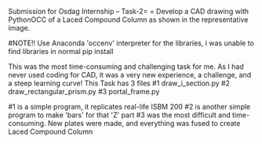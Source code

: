 Submission for Osdag Internship – Task-2= = Develop a CAD drawing with PythonOCC of a Laced Compound Column as shown in the representative image.

#NOTE!!
Use Anaconda 'occenv' interpreter for the libraries, i was unable to find libraries in normal pip install

This was the most time-consuming and challenging task for me. As I had never used coding for CAD, it was a very new experience, a challenge, and a steep learning curve!
This Task has 3 files
#1 draw_i_section.py
#2 draw_rectangular_prism.py
#3 portal_frame.py

#1 is a simple program, it replicates real-life ISBM 200
#2 is another simple program to make 'bars' for that 'Z' part
#3 was the most difficult and time-consuming. New plates were made, and everything was fused to create Laced Compound Column
